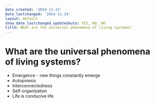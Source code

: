 ```yaml
---
date_created: '2024-11-23'
date_lastchanged: '2024-11-24'
layout: default
show_date_lastchanged_updatedauto: YES, NO, NO
title: What are the universal phenomena of living systems?
---
```

# What are the universal phenomena of living systems?

- Emergence - new things constantly emerge 
- Autopoiesis
- Interconnectedness
- Self-organization
- Life is conducive life


